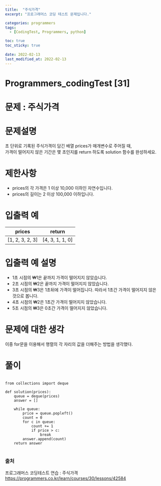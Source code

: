 ```yaml
---
title:  "주식가격"
excerpt: "프로그래머스 코딩 테스트 문제입니다."

categories: programmers
tags:
  - [CodingTest, Programmers, python]

toc: true
toc_sticky: true
 
date: 2022-02-13
last_modified_at: 2022-02-13
---
```

# Programmers_codingTest [31]

# 문제 : 주식가격  

# 문제설명  
초 단위로 기록된 주식가격이 담긴 배열 prices가 매개변수로 주어질 때,  
가격이 떨어지지 않은 기간은 몇 초인지를 return 하도록 solution 함수를 완성하세요.  
  
# 제한사항
- prices의 각 가격은 1 이상 10,000 이하인 자연수입니다.  
- prices의 길이는 2 이상 100,000 이하입니다.  

# 입출력 예
|prices|return|
|------|---|
|[1, 2, 3, 2, 3]|[4, 3, 1, 1, 0]|

# 입출력 예 설명  
- 1초 시점의 ₩1은 끝까지 가격이 떨어지지 않았습니다.  
- 2초 시점의 ₩2은 끝까지 가격이 떨어지지 않았습니다.  
- 3초 시점의 ₩3은 1초뒤에 가격이 떨어집니다. 따라서 1초간 가격이 떨어지지 않은 것으로 봅니다.  
- 4초 시점의 ₩2은 1초간 가격이 떨어지지 않았습니다.  
- 5초 시점의 ₩3은 0초간 가격이 떨어지지 않았습니다.  
  
# 문제에 대한 생각  
이중 for문을 이용해서 행렬의 각 자리의 값을 더해주는 방법을 생각했다.  

# 풀이
<pre>
<code>
from collections import deque

def solution(prices):
    queue = deque(prices)
    answer = []
    
    while queue:
        price = queue.popleft()
        count = 0
        for c in queue:
            count += 1
            if price > c:
                break 
        answer.append(count)        
    return answer
</code>
</pre>


### 출처

프로그래머스 코딩테스트 연습 : 주식가격  
https://programmers.co.kr/learn/courses/30/lessons/42584
